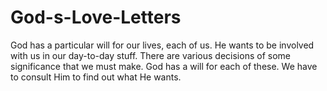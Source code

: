 # God-s-Love-Letters
God has a particular will for our lives, each of us.  He wants to be involved with us in our day-to-day stuff. There are various decisions of some significance that we must make. God has a will for each of these. We have to consult Him to find out what He wants.
